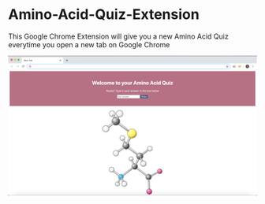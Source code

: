 # Amino-Acid-Quiz-Extension
This Google Chrome Extension will give you a new Amino Acid Quiz everytime you open a new tab on Google Chrome

![](images/amino_example.png)

